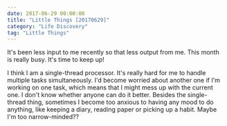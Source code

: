 ```yaml
---
date: 2017-06-29 00:00:00
title: "Little Things [20170629]"
category: "Life Discovery"
tag: "Little Things"
---
```


It's been less input to me recently so that less output from me. This month is really busy. It's time to keep up!

I think I am a single-thread processor. It's really hard for me to handle multiple tasks simultaneously. I'd become worried about another one if I'm working on one task, which means that I might mess up with the current one. I don't know whether anyone can do it better. Besides the single-thread thing, sometimes I become too anxious to having any mood to do anything, like keeping a diary, reading paper or picking up a habit. Maybe I'm too narrow-minded??